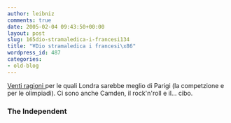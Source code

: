 ```yaml
---
author: leibniz
comments: true
date: 2005-02-04 09:43:50+00:00
layout: post
slug: 165dio-stramaledica-i-francesi134
title: "¥Dio stramaledica i francesi\x86"
wordpress_id: 487
categories:
- old-blog
---
```


[Venti ragioni ](http://sport.independent.co.uk/olympics/story.jsp?story=607582)per
le quali Londra sarebbe meglio di Parigi (la competzione e per le
olimpiadi). Ci sono anche Camden, il rock'n'roll e il... cibo.




### The Independent
